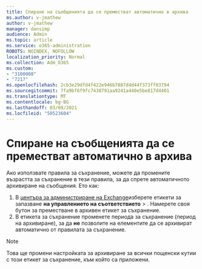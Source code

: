 ```yaml
---
title: Спиране на съобщенията да се преместват автоматично в архива
ms.author: v-jmathew
author: v-jmathew
manager: dansimp
audience: Admin
ms.topic: article
ms.service: o365-administration
ROBOTS: NOINDEX, NOFOLLOW
localization_priority: Normal
ms.collection: Adm_O365
ms.custom:
- "3100008"
- "7217"
ms.openlocfilehash: 2cb3e29dfd4f422e946b7887d4d44f373ff03794
ms.sourcegitcommit: 7fa9bf6f9fc7438791aa9241a440e5be817d4401
ms.translationtype: MT
ms.contentlocale: bg-BG
ms.lasthandoff: 03/08/2021
ms.locfileid: "50523604"
---
```

# <a name="stop-messages-from-moving-to-the-archive-automatically"></a>Спиране на съобщенията да се преместват автоматично в архива

Ако използвате правила за съхранение, можете да промените възрастта за съхранение в тези правила, за да спрете автоматичното архивиране на съобщения. Ето как:

1. В [центъра за администриране на Exchange](https://go.microsoft.com/fwlink/?linkid=2059104)изберете етикети за запазване **на управлението на съответствието**  >  . Намерете своя бутон за преместване в архивен етикет за съхранение.
2. В етикета за съхранение променете периода за съхранение (период на архивиране), за да **не** позволите на елементите да се архивират автоматично от правилата за съхранение.

> [!NOTE]
> Това ще промени настройката за архивиране за всички пощенски кутии с този етикет за съхранение, към който са приложени.
